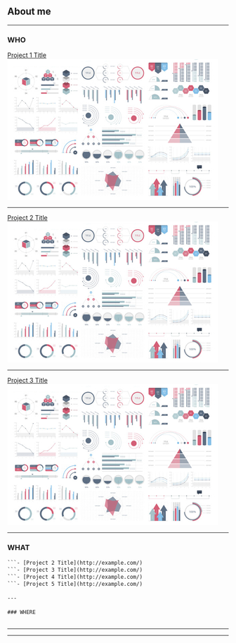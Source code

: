 ## About me

---

### WHO

[Project 1 Title](/sample_page)
<img src="images/dummy_thumbnail.jpg?raw=true"/>

---
[Project 2 Title](/pdf/sample_presentation.pdf)
<img src="images/dummy_thumbnail.jpg?raw=true"/>

---
[Project 3 Title](http://example.com/)
<img src="images/dummy_thumbnail.jpg?raw=true"/>

---

### WHAT

``` - [Project 1 Title](http://example.com/)
```- [Project 2 Title](http://example.com/)
```- [Project 3 Title](http://example.com/)
```- [Project 4 Title](http://example.com/)
```- [Project 5 Title](http://example.com/)

---

### WHERE
 
```

---

---


